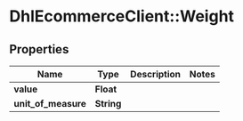 # DhlEcommerceClient::Weight

## Properties
Name | Type | Description | Notes
------------ | ------------- | ------------- | -------------
**value** | **Float** |  |
**unit_of_measure** | **String** |  |


